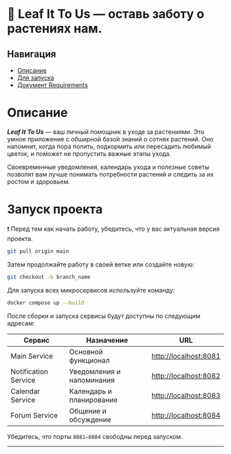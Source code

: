 # 🌿 Leaf It To Us — оставь заботу о растениях нам.

## Навигация
- [Описание](#описание)
- [Для запуска](#запуск-проекта)
- [Документ Requirements](#документ-requirements)

# Описание
_**Leaf It To Us**_ — ваш личный помощник в уходе за растениями.
Это умное приложение с обширной базой знаний о сотнях растений. Оно напомнит, когда пора полить, подкормить или пересадить любимый цветок, и поможет не пропустить важные этапы ухода.

Своевременные уведомления, календарь ухода и полезные советы позволят вам лучше понимать потребности растений и следить за их ростом и здоровьем.

# Запуск проекта

❗ Перед тем как начать работу, убедитесь, что у вас актуальная версия проекта.

```bash
git pull origin main
```

Затем продолжайте работу в своей ветке или создайте новую:

```bash
git checkout -b branch_name
```

Для запуска всех микросервисов используйте команду:

```bash
docker compose up --build 
```

После сборки и запуска сервисы будут доступны по следующим адресам:

| Сервис               | Назначение                | URL                                            |
| -------------------- | ------------------------- | ---------------------------------------------- |
| Main Service         | Основной функционал       | [http://localhost:8081](http://localhost:8081) |
| Notification Service | Уведомления и напоминания | [http://localhost:8082](http://localhost:8082) |
| Calendar Service    | Календарь и планирование  | [http://localhost:8083](http://localhost:8083) |
| Forum Service      | Общение и обсуждение      | [http://localhost:8084](http://localhost:8084) |

Убедитесь, что порты `8081–8084` свободны перед запуском.

---
